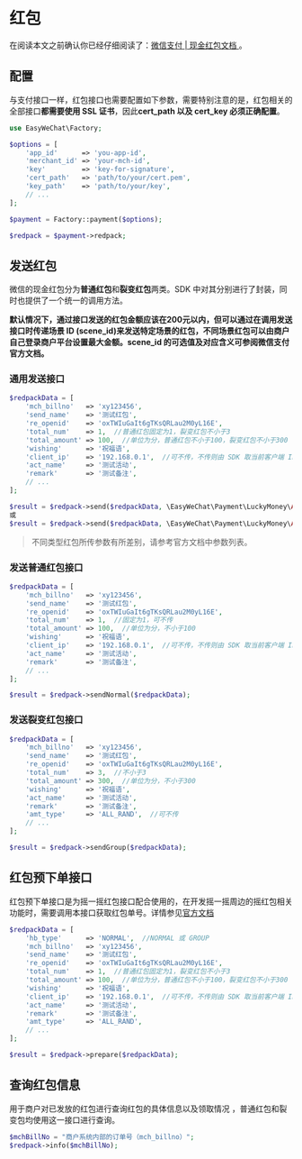# 红包


在阅读本文之前确认你已经仔细阅读了：[微信支付 | 现金红包文档 ](https://pay.weixin.qq.com/wiki/doc/api/tools/cash_coupon.php?chapter=13_1)。

## 配置

与支付接口一样，红包接口也需要配置如下参数，需要特别注意的是，红包相关的全部接口**都需要使用 SSL 证书**，因此**cert_path 以及 cert_key 必须正确配置**。

```php
use EasyWeChat\Factory;

$options = [
    'app_id'      => 'you-app-id',
    'merchant_id' => 'your-mch-id',
    'key'         => 'key-for-signature',
    'cert_path'   => 'path/to/your/cert.pem',
    'key_path'    => 'path/to/your/key',
    // ...
];

$payment = Factory::payment($options);

$redpack = $payment->redpack;
```

## 发送红包

微信的现金红包分为**普通红包**和**裂变红包**两类。SDK 中对其分别进行了封装，同时也提供了一个统一的调用方法。

**默认情况下，通过接口发送的红包金额应该在200元以内，但可以通过在调用发送接口时传递场景 ID (scene_id)来发送特定场景的红包，不同场景红包可以由商户自己登录商户平台设置最大金额。scene_id 的可选值及对应含义可参阅微信支付官方文档。**

### 通用发送接口

```php
$redpackData = [
    'mch_billno'   => 'xy123456',
    'send_name'    => '测试红包',
    're_openid'    => 'oxTWIuGaIt6gTKsQRLau2M0yL16E',
    'total_num'    => 1,  //普通红包固定为1，裂变红包不小于3
    'total_amount' => 100,  //单位为分，普通红包不小于100，裂变红包不小于300
    'wishing'      => '祝福语',
    'client_ip'    => '192.168.0.1',  //可不传，不传则由 SDK 取当前客户端 IP
    'act_name'     => '测试活动',
    'remark'       => '测试备注',
    // ...
];

$result = $redpack->send($redpackData, \EasyWeChat\Payment\LuckyMoney\API::TYPE_NORMAL);
或
$result = $redpack->send($redpackData, \EasyWeChat\Payment\LuckyMoney\API::TYPE_GROUP);
```

> 不同类型红包所传参数有所差别，请参考官方文档中参数列表。


### 发送普通红包接口

```php
$redpackData = [
    'mch_billno'   => 'xy123456',
    'send_name'    => '测试红包',
    're_openid'    => 'oxTWIuGaIt6gTKsQRLau2M0yL16E',
    'total_num'    => 1,  //固定为1，可不传
    'total_amount' => 100,  //单位为分，不小于100
    'wishing'      => '祝福语',
    'client_ip'    => '192.168.0.1',  //可不传，不传则由 SDK 取当前客户端 IP
    'act_name'     => '测试活动',
    'remark'       => '测试备注',
    // ...
];

$result = $redpack->sendNormal($redpackData);
```

### 发送裂变红包接口

```php
$redpackData = [
    'mch_billno'   => 'xy123456',
    'send_name'    => '测试红包',
    're_openid'    => 'oxTWIuGaIt6gTKsQRLau2M0yL16E',
    'total_num'    => 3,  //不小于3
    'total_amount' => 300,  //单位为分，不小于300
    'wishing'      => '祝福语',
    'act_name'     => '测试活动',
    'remark'       => '测试备注',
    'amt_type'     => 'ALL_RAND',  //可不传
    // ...
];

$result = $redpack->sendGroup($redpackData);
```

## 红包预下单接口

红包预下单接口是为摇一摇红包接口配合使用的，在开发摇一摇周边的摇红包相关功能时，需要调用本接口获取红包单号。详情参见[官方文档](http://mp.weixin.qq.com/wiki/7/0ddd50ed2421b99fedd071281c074aab.html#.E7.BA.A2.E5.8C.85.E9.A2.84.E4.B8.8B.E5.8D.95.E6.8E.A5.E5.8F.A3)


```php
$redpackData = [
    'hb_type'      => 'NORMAL',  //NORMAL 或 GROUP
    'mch_billno'   => 'xy123456',
    'send_name'    => '测试红包',
    're_openid'    => 'oxTWIuGaIt6gTKsQRLau2M0yL16E',
    'total_num'    => 1,  //普通红包固定为1，裂变红包不小于3
    'total_amount' => 100,  //单位为分，普通红包不小于100，裂变红包不小于300
    'wishing'      => '祝福语',
    'client_ip'    => '192.168.0.1',  //可不传，不传则由 SDK 取当前客户端 IP
    'act_name'     => '测试活动',
    'remark'       => '测试备注',
    'amt_type'     => 'ALL_RAND',
    // ...
];

$result = $redpack->prepare($redpackData);
```

## 查询红包信息

用于商户对已发放的红包进行查询红包的具体信息以及领取情况 ，普通红包和裂变包均使用这一接口进行查询。

```php
$mchBillNo = "商户系统内部的订单号（mch_billno）";
$redpack->info($mchBillNo);
```
